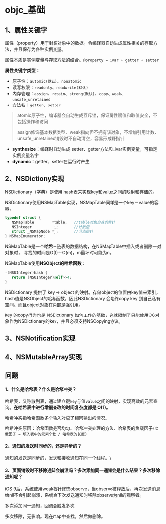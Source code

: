 # objc\_基础

## 1、属性关键字

属性（property）用于封装对象中的数据。令编译器自动生成属性相关的存取方法，并且保存为各种实例变量。

属性本质是实例变量与存取方法的结合。`@property = ivar + getter + setter`

**属性关键字类型：**

* 原子性：`automic(默认)`、`nonatomic`
* 读写权限：`readonly`、`readwrite(默认)`
* 内存管理：`assign`、`retain`、`strong(默认)`、`copy`、`weak`、`unsafe_unretained`
* 方法名：`getter`、`setter`

> atomic原子性，编译器会自动生成互斥锁，保证属性赋值和取值安全，不包括操作和访问
>
> assign修饰基本数据类型、weak指向但不拥有该对象，不增加引用计数、unsafe\_unretained销毁时不自动清空，容易形成野指针

* **synthesize**：编译时自动生成 setter、getter方法和\_ivar实例变量，可指定实例变量名字
* **dynamic**：getter、setter在运行时产生

## 2、NSDictiony实现

NSDictionary（字典）是使用 hash表来实现key和value之间的映射和存储的。

NSDictionary使用NSMapTable实现，NSMapTable同样是一个key－value的容器。

```objectivec
typedef struct {
   NSMapTable        *table;   //table对象自身的指针
   NSInteger          i;       //计数值
   struct _NSMapNode *j;       //节点指针
} NSMapEnumerator;
```

NSMapTable是一个**哈希**＋链表的数据结构，在NSMapTable中插入或者删除一对对象时， 寻找的时间是O(1)＋O(m)，m最坏时可能为n。

NSMapTable使用**NSObject的哈希函数**：

```objectivec
-(NSUInteger)hash {
   return (NSUInteger)self>>4;
}
```

NSDictionary 提供了 key -> object 的映射。存储object的位置由key值来索引，hash值是NSObject的哈希函数，因此NSDictionary 会始终copy key 到自己私有空间。而且object对象在内部是强引用。

key 的copy行为也是 NSDictionary 如何工作的基础，这就限制了只能使用OC对象作为NSDictionary的key，并且必须支持NSCopying协议。

## 3、NSNotification实现



## 4、NSMutableArray实现





## 问题

#### 1、什么是哈希表？什么是哈希冲突？

哈希表，又称散列表，通过建立键`key`与值`value`之间的映射，实现高效的元素查询。**在哈希表中进行增删查改的时间复杂度都是 O(1)。**

哈希冲突指哈希函数多个输入对应了相同输出的情况。

哈希冲突原因：哈希函数是否均匀、哈希冲突处理的方法、哈希表的负载因子`(负载因子 = 填入表中的元素个数 / 哈希表的长度)`



#### 2、通知的发送时同步的，还是异步的？

通知的发送是同步的，发送和接收通知在同一个线程。\


#### 3、页面销毁时不移除通知会崩溃吗？多次添加同一通知会是什么结果？多次移除通知呢？

iOS 9后，系统使用weak指针修饰observe，当observe被释放后，再次发送消息给nil不会引起崩溃，系统会下次发送通知时移除observe为nil的观察者。

多次添加同一通知，回调会触发多次

多次移除，无影响。现在map中查找，然后做删除。



